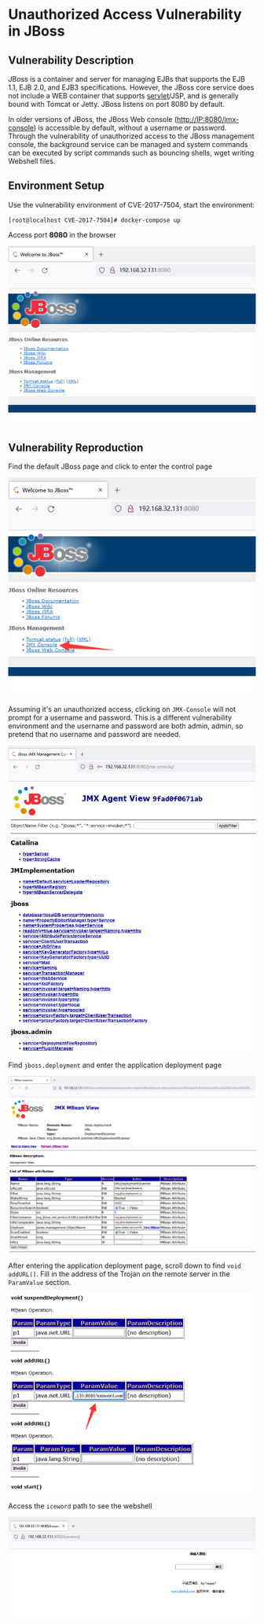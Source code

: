 # Unauthorized Access Vulnerability in JBoss

## Vulnerability Description

JBoss is a container and server for managing EJBs that supports the EJB 1.1, EJB 2.0, and EJB3 specifications. However, the JBoss core service does not include a WEB container that supports [servlet](https://so.csdn.net/so/search?q=servlet&spm=1001.2101.3001.7020)/JSP, and is generally bound with Tomcat or Jetty. JBoss listens on port 8080 by default.

In older versions of JBoss, the JBoss Web console ([http://IP:8080/jmx-console](http://ip:8080/jmx-console)) is accessible by default, without a username or password. Through the vulnerability of unauthorized access to the JBoss management console, the background service can be managed and system commands can be executed by script commands such as bouncing shells, wget writing Webshell files.

## Environment Setup

Use the vulnerability environment of CVE-2017-7504, start the environment:

```
[root@localhost CVE-2017-7504]# docker-compose up
```

Access port **8080** in the browser

![image-20220519164112458](../../.gitbook/assets/image-20220519164112458.png)

## Vulnerability Reproduction

Find the default JBoss page and click to enter the control page

![image-20220519164128954](../../.gitbook/assets/image-20220519164128954.png)

Assuming it's an unauthorized access, clicking on `JMX-Console` will not prompt for a username and password. This is a different vulnerability environment and the username and password are both admin, admin, so pretend that no username and password are needed.

![image-20220519164230508](../../.gitbook/assets/image-20220519164230508.png)

Find `jboss.deployment` and enter the application deployment page

![image-20220519164333567](../../.gitbook/assets/image-20220519164333567.png)

After entering the application deployment page, scroll down to find `void addURL()`. Fill in the address of the Trojan on the remote server in the `ParamValue` section.

![image-20220519164708691](../../.gitbook/assets/image-20220519164708691.png)

Access the `iceword` path to see the webshell

![image-20220519165050177](../../.gitbook/assets/image-20220519165050177.png)

